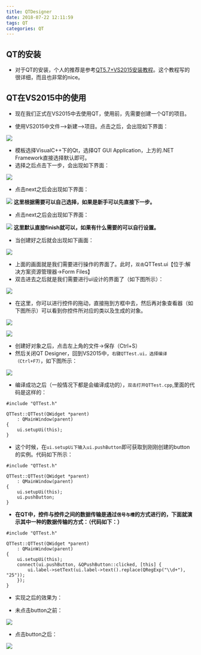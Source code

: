 ```yaml
---
title: QTDesigner
date: 2018-07-22 12:11:59
tags: QT
categories: QT
---
```


## QT的安装

+ 对于QT的安装，个人的推荐是参考[QT5.7+VS2015安装教程](http://blog.csdn.net/liang19890820/article/details/53931813)。这个教程写的很详细，而且也非常的nice。

<!--more-->

## QT在VS2015中的使用

+ 现在我们正式在VS2015中去使用QT，使用前，先需要创建一个QT的项目。

+ 使用VS2015中文件——>新建——>项目。点击之后，会出现如下界面：

![](https://github.com/kentanvictor/STUDY/blob/Image/old_image/QTCreate.png?raw=true)

+ 模板选择VisualC++下的Qt，选择QT GUI Application，上方的.NET Framework直接选择默认即可。
+ 选择之后点击下一步，会出现如下界面：

![](https://github.com/kentanvictor/STUDY/blob/Image/old_image/QT1.png?raw=true)

+ 点击next之后会出现如下界面：

![](https://github.com/kentanvictor/STUDY/blob/Image/old_image/QT2.png?raw=true)
**这里根据需要可以自己选择，如果是新手可以先直接下一步。**

+ 点击next之后会出现如下界面：

![](https://github.com/kentanvictor/STUDY/blob/Image/old_image/QT3.png?raw=true)
**这里默认直接finish就可以，如果有什么需要的可以自行设置。**

+ 当创建好之后就会出现如下画面：

![](https://github.com/kentanvictor/STUDY/blob/Image/old_image/QTFinish.png?raw=true)

+ 上面的画面就是我们需要进行操作的界面了。此时，`双击`QTTest.ui【位于:解决方案资源管理器->Form Files】
+ 双击进去之后就是我们需要进行ui设计的界面了（如下图所示）：

![](https://github.com/kentanvictor/STUDY/blob/Image/old_image/QTDesigner.png?raw=true)

+ 在这里，你可以进行控件的拖动，直接拖到方框中去，然后再对象查看器（如下图所示）可以看到你控件所对应的类以及生成的对象。

![](https://github.com/kentanvictor/STUDY/blob/Image/old_image/QTTest1.png?raw=true)

![](https://github.com/kentanvictor/STUDY/blob/Image/old_image/QTTest2.png?raw=true)

+ 创建好对象之后，点击左上角的文件->保存（Ctrl+S）
+ 然后关闭QT Designer，回到VS2015中，`右键QTTest.ui，选择编译（Ctrl+F7）`，如下图所示：

![](https://github.com/kentanvictor/STUDY/blob/Image/old_image/QTTest3.png?raw=true)

+ 编译成功之后（一般情况下都是会编译成功的），`双击打开QTTest.cpp`,里面的代码是这样的：

```
#include "QTTest.h"

QTTest::QTTest(QWidget *parent)
	: QMainWindow(parent)
{
	ui.setupUi(this);
}
```

+ 这个时候，在`ui.setupUi下输入ui.pushButton`即可获取到刚刚创建的button的实例。代码如下所示：

```
#include "QTTest.h"

QTTest::QTTest(QWidget *parent)
	: QMainWindow(parent)
{
	ui.setupUi(this);
	ui.pushButton;
}
```

+ **在QT中，控件与控件之间的数据传输是通过`信号与槽`的方式进行的，下面就演示其中一种的数据传输的方式：（代码如下：）**

```
#include "QTTest.h"

QTTest::QTTest(QWidget *parent)
	: QMainWindow(parent)
{
	ui.setupUi(this);
	connect(ui.pushButton, &QPushButton::clicked, [this] {
		ui.label->setText(ui.label->text().replace(QRegExp("\\d+"), "25"));
	});
}
```

+ 实现之后的效果为：

 + 未点击button之前：

 ![](https://github.com/kentanvictor/STUDY/blob/Image/old_image/ClickBefore.png?raw=true)

 + 点击button之后：

 ![](https://github.com/kentanvictor/STUDY/blob/Image/old_image/ClickAfter.png?raw=true)


